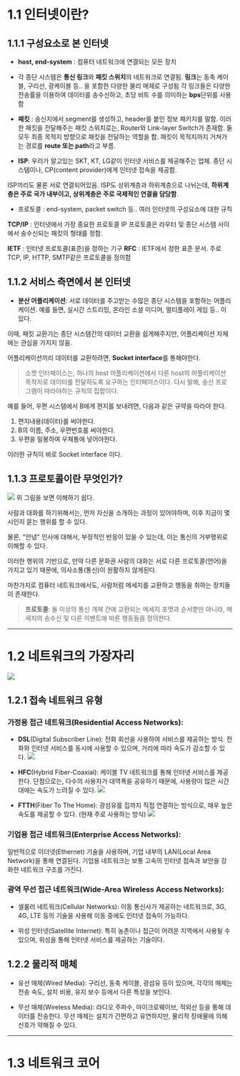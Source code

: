 # 1.1 인터넷이란?
## 1.1.1 구성요소로 본 인터넷

- **host, end-system** : 컴퓨터 네트워크에 연결되는 모든 장치

- 각 종단 시스템은 **통신 링크**와 **패킷 스위치**의 네트워크로 연결됨. **링크**는 동축 케이블, 구리선, 광케이블 등.. 을 포함한 다양한 물리 매체로 구성됨
각 링크들은 다양한 전송률을 이용하여 데이터를 송수신하고, 초당 비트 수를 의미하는 **bps**단위를 사용함

- **패킷** : 송신지에서 segment를 생성하고, header를 붙인 정보 패키지를 말함.
이러한 패킷을 전달해주는 패킷 스위치로는, Router와 Link-layer Switch가 존재함.
둘 모두 최종 목적지 방향으로 패킷을 전달하는 역할을 함.
패킷이 목적지까지 거쳐가는 경로를 **route 또는 path**라고 부름.

- **ISP**: 우리가 알고있는 SKT, KT, LG같이 인터넷 서비스를 제공해주는 업체.
종단 시스템이나, CP(content provider)에게 인터넷 접속을 제공함.

 ISP끼리도 물론 서로 연결되어있음. ISP도 상위계층과 하위계층으로 나뉘는데, **하위계층은 주로 국가 내부이고, 상위계층은 주로 국제적인 연결을 담당함**.
 
- 프로토콜 : end-system, packet switch 등.. 여러 인터넷의 구성요소에 대한 규칙

 **TCP/IP** : 인터넷에서 가장 중요한 프로토콜
 IP 프로토콜은 라우터 및 종단 시스템 사이에서 송수신되는 패킷의 형태를 정함.
 
 **IETF** : 인터넷 프로토콜(표준)을 정하는 기구
 **RFC** : IETF에서 정한 표준 문서. 주로 TCP, IP, HTTP, SMTP같은 프로토콜을 정의함
 
## 1.1.2 서비스 측면에서 본 인터넷

- **분산 어플리케이션**: 서로 데이터를 주고받는 수많은 종단 시스템을 포함하는 어플리케이션. 예를 들면, 실시간 스트리밍, 온라인 소셜 미디어, 멀티플레이 게임 등.. 이 있다.
 
 이때, 패킷 교환기는 종단 시스템간의 데이터 교환을 쉽게해주지만, 어플리케이션 자체에는 관심을 가지지 않음.
 
 어플리케이션끼리 데이터를 교환하려면, **Socket interface**를 통해야한다.
 > 소켓 인터페이스는, 하나의 host 어플리케이션에서 다른 host의 어플리케이션 목적지로 데이터를 전달하도록 요구하는 인터페이스이다.
 다시 말해, 송신 프로그램이 따라야하는 규칙의 집합이다.
 
  예를 들어, 우편 시스템에서 B에게 편지를 보내려면, 다음과 같은 규약을 따라야 한다.
  1. 편지내용(데이터)를 써야한다.
  2. B의 이름, 주소, 우편번호를 써야한다.
  3. 우편을 밀봉하여 우체통에 넣어야한다.
  
  이러한 규칙이 바로 Socket interface 이다.
  
## 1.1.3 프로토콜이란 무엇인가?
 
 ![](https://velog.velcdn.com/images/calzone0404/post/0dce13df-133f-408b-a179-ebc593d5817d/image.png)
위 그림을 보면 이해하기 쉽다.

사람과 대화를 하기위해서는, 먼저 자신을 소개하는 과정이 있어야하며, 이후 지금이 몇시인지 묻는 행위를 할 수 있다.

물론, "안녕" 인사에 대해서, 부정적인 반응이 있을 수 있는데, 이는 통신의 거부행위로 이해할 수 있다.

이러한 행위의 기반으로, 만약 다른 문화권 사람의 대화는 서로 다른 프로토콜(언어)을 가지고 있기 때문에, 의사소통(통신)이 원활하지 않게된다.

마찬가지로 컴퓨터 네트워크에서도, 사람처럼 메세지를 교환하고 행동을 취하는 장치들이 존재한다.

>**프로토콜**: 둘 이상의 통신 개체 간에 교환되는 메세지 포맷과 순서뿐만 아니라, 메세지의 송수신 및 다른 이벤트에 따른 행동들을 정의한다.

<hr>

# 1.2 네트워크의 가장자리
![](https://velog.velcdn.com/images/calzone0404/post/f5a953aa-afa6-47fd-aa7f-9ac9fd327822/image.png)

## 1.2.1 접속 네트워크 유형

### 가정용 접근 네트워크(Residential Access Networks):

- **DSL**(Digital Subscriber Line): 전화 회선을 사용하여 서비스를 제공하는 방식. 전화와 인터넷 서비스를 동시에 사용할 수 있으며, 거리에 따라 속도가 감소할 수 있다.
![](https://velog.velcdn.com/images/calzone0404/post/f16e2bf2-93e5-40d3-9878-f18e0832f915/image.png)

- **HFC**(Hybrid Fiber-Coaxial): 케이블 TV 네트워크를 통해 인터넷 서비스를 제공한다. 단점으로는, 다수의 사용자가 대역폭을 공유하기 때문에, 사용량이 많은 시간대에는 속도가 느려질 수 있다.
![](https://velog.velcdn.com/images/calzone0404/post/cf1c225d-150a-429c-be54-0a5d8b7abd18/image.png)

- **FTTH**(Fiber To The Home): 광섬유를 집까지 직접 연결하는 방식으로, 매우 높은 속도를 제공할 수 있다. (현재 주로 사용하는 방식)
![](https://velog.velcdn.com/images/calzone0404/post/7bc7b59a-208f-4df9-b04c-b85c3789b21a/image.png)


### 기업용 접근 네트워크(Enterprise Access Networks):

일반적으로 이더넷(Ethernet) 기술을 사용하며, 기업 내부의 LAN(Local Area Network)을 통해 연결된다. 기업용 네트워크는 보통 고속의 인터넷 접속과 보안을 강화한 네트워크 구조를 가진다.

### 광역 무선 접근 네트워크(Wide-Area Wireless Access Networks):

- 셀룰러 네트워크(Cellular Networks): 이동 통신사가 제공하는 네트워크로, 3G, 4G, LTE 등의 기술을 사용해 이동 중에도 인터넷 접속이 가능하다.

- 위성 인터넷(Satellite Internet): 특히 농촌이나 접근이 어려운 지역에서 사용될 수 있으며, 위성을 통해 인터넷 서비스를 제공하는 기술이다.

## 1.2.2 물리적 매체
- 유선 매체(Wired Media): 구리선, 동축 케이블, 광섬유 등이 있으며, 각각의 매체는 전송 속도, 설치 비용, 유지 보수 등에서 다른 특성을 보인다.

- 무선 매체(Wireless Media): 라디오 주파수, 마이크로웨이브, 적외선 등을 통해 데이터를 전송한다. 무선 매체는 설치가 간편하고 유연하지만, 물리적 장애물에 의해 신호가 약해질 수 있다.

<hr>

# 1.3 네트워크 코어
